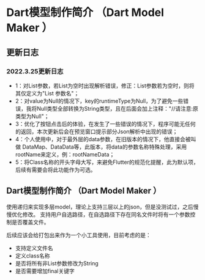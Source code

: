 # Dart模型制作简介 （Dart Model Maker ）

## 更新日志

### 2022.3.25更新日志
- 1：对List参数，若List为空时出现解析错误，修正：List参数若为空时，则将其仅定义为"List 参数名"；
- 2：对value为Null的情况下，key的runtimeType为Null，为了避免一些错误，我将Null类型全部转换为String类型，且在后面会加上注释："//请注意:原类型为Null"；
- 3：优化了按钮点击后的体验，在发生了一些错误的情况下，程序可能无任何的返回，本次更新后会在预览窗口提示部分Json解析中出现的错误；
- 4：个人使用中，对于最外层的data参数，在旧版本的情况下，他直接会被叫做 DataMap、DataData等，此版本，将data的参数名称特殊处理，采用rootName来定义，例：rootNameData；
- 5：将Class名称的开头字母大写，来避免Flutter的规范化提醒，此为默认项，后续有需要会将此功能作为可选。

## Dart模型制作简介 （Dart Model Maker ）

使用递归来实现多层model，理论上支持三层以上的json，但是没测试过，之后慢慢优化修改。
支持用户自选路径，在自选路径下存在同名文件时将有一个参数控制是否覆盖文件。

后续应该会给打包出来作为一个小工具使用，目前考虑的是：
- 支持定义文件名
- 定义class名称
- 是否将所有非List参数修改为String
- 是否需要增加final关键字


